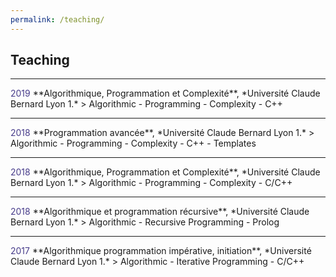 ```yaml
---
permalink: /teaching/
---
```


## Teaching
___
<span style="color: darkslateblue">
    2019     
</span>  
**Algorithmique, Programmation et Complexité**,  
*Université Claude Bernard Lyon 1.*  
> Algorithmic - Programming - Complexity - C++

___
<span style="color: darkslateblue">
    2018   
</span>  
**Programmation avancée**,  
*Université Claude Bernard Lyon 1.*  
> Algorithmic - Programming - Complexity - C++ - Templates

___
<span style="color: darkslateblue">
    2018   
</span>  
**Algorithmique, Programmation et Complexité**,  
*Université Claude Bernard Lyon 1.*  
> Algorithmic - Programming - Complexity - C/C++

___
<span style="color: darkslateblue">
    2018   
</span>  
**Algorithmique et programmation récursive**,  
*Université Claude Bernard Lyon 1.*  
> Algorithmic - Recursive Programming - Prolog

___
<span style="color: darkslateblue">
    2017   
</span>  
**Algorithmique programmation impérative, initiation**,  
*Université Claude Bernard Lyon 1.*  
> Algorithmic - Iterative Programming - C/C++